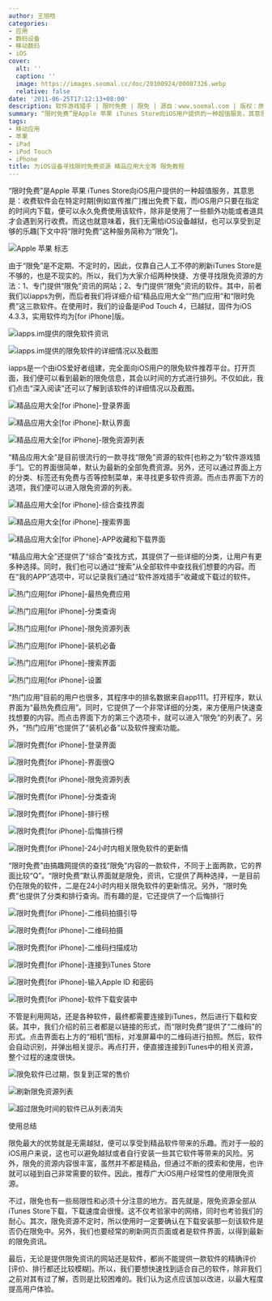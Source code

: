 ```yaml
---
author: 王旭晗
categories:
- 应用
- 数码设备
- 移动数码
- iOS
cover:
  alt: ''
  caption: ''
  image: https://images.soomal.cc/doc/20100924/00007326.webp
  relative: false
date: '2011-06-25T17:12:13+08:00'
description: 软件游戏猎手 | 限时免费 | 限免 | 源自：www.soomal.com | 版权：原创 |  平均/总评分：09.71/68
summary: “限时免费”是Apple 苹果 iTunes Store向iOS用户提供的一种超值服务，其意思是：收费软件会在特定时期[例如宣传推广]推出免费下载，而iOS用户只要在指定的时间内下载，便可以永久免费使用该软件，除非是使用了一些额外功能或者道具才会遇到另行收费。下文中将“限时免费”这种服务简称为“限免”……
tags:
- 移动应用
- 苹果
- iPad
- iPod Touch
- iPhone
title: 为iOS设备寻找限时免费资源 精品应用大全等 限免教程
---
```


“限时免费”是Apple 苹果 iTunes Store向iOS用户提供的一种超值服务，其意思是：收费软件会在特定时期[例如宣传推广]推出免费下载，而iOS用户只要在指定的时间内下载，便可以永久免费使用该软件，除非是使用了一些额外功能或者道具才会遇到另行收费。而这也就意味着，我们无需给iOS设备越狱，也可以享受到足够的乐趣[下文中将“限时免费”这种服务简称为“限免”]。



![Apple 苹果 标志](https://images.soomal.cc/doc/20100924/00007326.webp)



由于“限免”是不定期、不定时的，因此，仅靠自己人工不停的刷新iTunes Store是不够的，也是不现实的。所以，我们为大家介绍两种快捷、方便寻找限免资源的方法：1、专门提供“限免”资讯的网站；2、专门提供“限免”资讯的软件。其中，前者我们以iapps为例，而后者我们将详细介绍“精品应用大全”“热门应用”和“限时免费”这三款软件。在使用时，我们的设备是iPod Touch 4，已越狱，固件为iOS 4.3.3，实用软件均为[for iPhone]版。



![iapps.im提供的限免软件资讯](https://images.soomal.cc/doc/20110625/00011667.webp)



![iapps.im提供的限免软件的详细情况以及截图](https://images.soomal.cc/doc/20110625/00011668.webp)



iapps是一个由iOS爱好者组建，完全面向iOS用户的限免软件推荐平台。打开页面，我们便可以看到最新的限免信息，其会以时间的方式进行排列。不仅如此，我们点击“深入阅读”还可以了解到该软件的详细情况以及截图。



![精品应用大全[for iPhone]-登录界面](https://images.soomal.cc/doc/20110625/00011669.webp)



![精品应用大全[for iPhone]-默认界面](https://images.soomal.cc/doc/20110625/00011670.webp)



![精品应用大全[for iPhone]-限免资源列表](https://images.soomal.cc/doc/20110625/00011671.webp)



“精品应用大全”是目前很流行的一款寻找“限免”资源的软件[也称之为“软件游戏猎手”]。它的界面很简单，默认为最新的全部免费资源。另外，还可以通过界面上方的分类、标签还有免费与否等控制菜单，来寻找更多软件资源。而点击界面下方的选项，我们便可以进入限免资源的列表。



![精品应用大全[for iPhone]-综合查找界面](https://images.soomal.cc/doc/20110625/00011672.webp)



![精品应用大全[for iPhone]-搜索界面](https://images.soomal.cc/doc/20110625/00011673.webp)



![精品应用大全[for iPhone]-APP收藏和下载界面](https://images.soomal.cc/doc/20110625/00011674.webp)



“精品应用大全”还提供了“综合”查找方式，其提供了一些详细的分类，让用户有更多种选择。同时，我们也可以通过“搜索”从全部软件中查找我们想要的内容。而在“我的APP”选项中，可以记录我们通过“软件游戏猎手”收藏或下载过的软件。



![热门应用[for iPhone]-最热免费应用](https://images.soomal.cc/doc/20110625/00011675.webp)



![热门应用[for iPhone]-分类查询](https://images.soomal.cc/doc/20110625/00011676.webp)



![热门应用[for iPhone]-限免资源列表](https://images.soomal.cc/doc/20110625/00011677.webp)



![热门应用[for iPhone]-装机必备](https://images.soomal.cc/doc/20110625/00011678.webp)



![热门应用[for iPhone]-搜索界面](https://images.soomal.cc/doc/20110625/00011679.webp)



![热门应用[for iPhone]-设置](https://images.soomal.cc/doc/20110625/00011680.webp)



“热门应用”目前的用户也很多，其程序中的排名数据来自app111。打开程序，默认界面为“最热免费应用”。同时，它提供了一个非常详细的分类，来方便用户快速查找想要的内容。而点击界面下方的第三个选项卡，就可以进入“限免”的列表了。另外，“热门应用”也提供了“装机必备”以及软件搜索功能。



![限时免费[for iPhone]-登录界面](https://images.soomal.cc/doc/20110625/00011681.webp)



![限时免费[for iPhone]-界面很Q](https://images.soomal.cc/doc/20110625/00011682.webp)



![限时免费[for iPhone]-限免资源列表](https://images.soomal.cc/doc/20110625/00011683.webp)



![限时免费[for iPhone]-分类查询](https://images.soomal.cc/doc/20110625/00011684.webp)



![限时免费[for iPhone]-排行榜](https://images.soomal.cc/doc/20110625/00011685.webp)



![限时免费[for iPhone]-后悔排行榜](https://images.soomal.cc/doc/20110625/00011686.webp)



![限时免费[for iPhone]-24小时内相关限免软件的更新情](https://images.soomal.cc/doc/20110625/00011687.webp)



“限时免费”由搞趣网提供的查找“限免”内容的一款软件，不同于上面两款，它的界面比较“Q”。“限时免费”默认界面就是限免，资讯，它提供了两种选择，一是目前仍在限免的软件，二是在24小时内相关限免软件的更新情况。另外，“限时免费”也提供了分类和排行查询。而有趣的是，它还提供了一个后悔排行



![限时免费[for iPhone]-二维码拍摄引导](https://images.soomal.cc/doc/20110625/00011688.webp)



![限时免费[for iPhone]-二维码拍摄](https://images.soomal.cc/doc/20110625/00011689.webp)



![限时免费[for iPhone]-二维码扫描成功](https://images.soomal.cc/doc/20110625/00011690.webp)



![限时免费[for iPhone]-连接到iTunes Store](https://images.soomal.cc/doc/20110625/00011691.webp)



![限时免费[for iPhone]-输入Apple ID 和密码](https://images.soomal.cc/doc/20110625/00011692.webp)



![限时免费[for iPhone]-软件下载安装中](https://images.soomal.cc/doc/20110625/00011693.webp)



不管是利用网站，还是各种软件，最终都需要连接到iTunes，然后进行下载和安装。其中，我们介绍的前三者都是以链接的形式，而“限时免费”提供了“二维码”的形式。点击界面右上方的“相机”图标，对准屏幕中的二维码进行拍照。然后，软件会自动识别，并弹出相关提示。再点打开，便直接连接到iTunes中的相关资源，整个过程的速度很快。



![限免软件已过期，恢复到正常的售价](https://images.soomal.cc/doc/20110625/00011694.webp)



![刷新限免资源列表](https://images.soomal.cc/doc/20110625/00011695.webp)



![超过限免时间的软件已从列表消失](https://images.soomal.cc/doc/20110625/00011696.webp)



使用总结



限免最大的优势就是无需越狱，便可以享受到精品软件带来的乐趣。而对于一般的iOS用户来说，这也可以避免越狱或者自行安装一些其它软件等带来的风险。另外，限免的资源内容很丰富，虽然并不都是精品，但通过不断的摸索和使用，也许就可以碰到自己非常需要的软件。因此，推荐广大iOS用户经常性的使用限免资源。



不过，限免也有一些局限性和必须十分注意的地方。首先就是，限免资源全部从iTunes Store下载，下载速度会很慢。这不仅考验家中的网络，同时也考验我们的耐心。其次，限免资源不定时，所以使用时一定要确认在下载安装那一刻该软件是否仍在限免中。另外，我们也要经常的刷新网页页面或者是软件界面，以得到最新的限免资讯。



最后，无论是提供限免资讯的网站还是软件，都尚不能提供一款软件的精确评价[评价、排行都还比较模糊]。所以，我们要想快速找到适合自己的软件，除非我们之前对其有过了解，否则是比较困难的。我们认为这点应该加以改进，以最大程度提高用户体验。